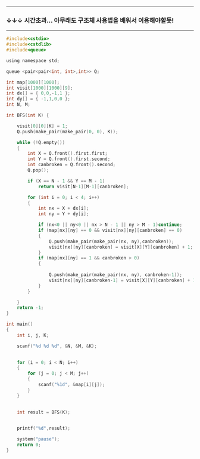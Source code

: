 
---------------------------------------------------------------------------------------
### ↓↓↓ 시간초과... 아무래도 구조체 사용법을 배워서 이용해야할듯!
--------------------------------------------------------------------------------------

```c
#include<cstdio>
#include<cstdlib>
#include<queue>

using namespace std;

queue <pair<pair<int, int>,int>> Q;

int map[1000][1000];
int visit[1000][1000][9];
int dx[] = { 0,0,-1,1 };
int dy[] = { -1,1,0,0 };
int N, M;

int BFS(int K) {

	visit[0][0][K] = 1;
	Q.push(make_pair(make_pair(0, 0), K));

	while (!Q.empty())
	{
		int X = Q.front().first.first;
		int Y = Q.front().first.second;
		int canbroken = Q.front().second;
		Q.pop();

		if (X == N - 1 && Y == M - 1)
			return visit[N-1][M-1][canbroken];

		for (int i = 0; i < 4; i++)
		{
			int nx = X + dx[i];
			int ny = Y + dy[i];

			if (nx<0 || ny<0 || nx > N - 1 || ny > M - 1)continue;
			if (map[nx][ny] == 0 && visit[nx][ny][canbroken] == 0)
			{
				Q.push(make_pair(make_pair(nx, ny),canbroken));
				visit[nx][ny][canbroken] = visit[X][Y][canbroken] + 1;
			}
			if (map[nx][ny] == 1 && canbroken > 0)
			{
				
				Q.push(make_pair(make_pair(nx, ny), canbroken-1));
				visit[nx][ny][canbroken-1] = visit[X][Y][canbroken] + 1;
			}
		}

	}
	return -1;
}

int main()
{
	int i, j, K;

	scanf("%d %d %d", &N, &M, &K);
	

	for (i = 0; i < N; i++)
	{
		for (j = 0; j < M; j++)
		{
			scanf("%1d", &map[i][j]);
		}
	}
	

	int result = BFS(K);

	
	printf("%d",result);

	system("pause");
	return 0;
}
```
